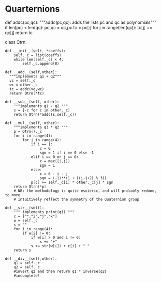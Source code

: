 # Quarternions
def addc(pc,qc):
   """addc(pc,qc): adds the lists pc and qc as polynomials"""
   if len(pc) < len(qc):
      pc,qc = qc,pc
   tc = pc[:]
   for j in range(len(qc)):
      tc[j] += qc[j]
   return tc


class Qtrn:
    
    def __init__(self, *coeffs):
        self._c = list(coeffs)
        while len(self._c) < 4:
            self._c.append(0)
        
    def __add__(self,other):
      """implements q1 + q2"""
      vc = self._c
      wc = other._c
      tc = addc(vc,wc)
      return Qtrn(*tc)
    
    def __sub__(self, other):
        """implements q1 - q2 """
        s = [-c for c in other._c]
        return Qtrn(*addc(s,self._c))
    
    def __mul__(self, other):
        """implements q1 * q2 """
        p = Qtrn()._c
        for i in range(4):
            for j in range(4):
                if i == j:
                    c = 0
                    sgn = 1 if i == 0 else -1
                elif i == 0 or j == 0:
                    c = max([i,j])
                    sgn = 1
                else:
                    c = 6 - i - j
                    sgn = (-1)**(1 + ((i-j+2) % 3))
                p[c] += self._c[i] * other._c[j] * sgn
        return Qtrn(*p)
        # NB: the methodology is quite esoteric, and will probably redone, to more
        # intuitively reflect the symmetry of the Quaternion group
    
    def __str__(self):
        """ implements print(q1) """
        c = ["","i","j","k"]
        w = self._c
        s = ""
        for i in range(4):
            if w[i] != 0:
                if w[i] > 0 and i != 0:
                    s += "+"
                s += str(w[i]) + c[i] + " "
        return s
    
    def __div__(self,other):
        q1 = self._c
        q2 = self._c
        #invert q2 and then return q1 * inverse(q2)
        #incomplete!
